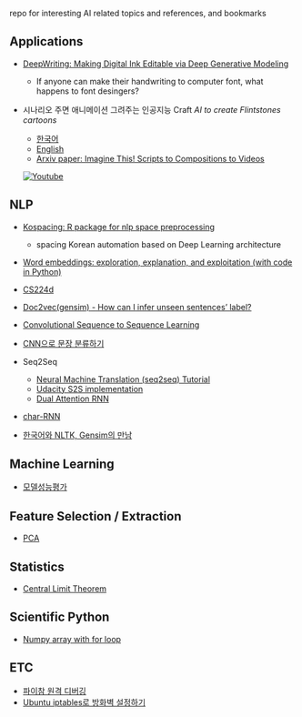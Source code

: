repo for interesting AI related topics and references, and bookmarks

Applications
-------------
* [DeepWriting: Making Digital Ink Editable via Deep Generative Modeling](https://ait.ethz.ch/projects/2018/deepwriting/)
    
    + If anyone can make their handwriting to computer font, what happens to font desingers?
* 시나리오 주면 애니메이션 그려주는 인공지능 Craft _AI to create Flintstones cartoons_

    + [한국어](http://smartaedi.tistory.com/262)
    + [English](https://thenextweb.com/artificial-intelligence/2018/04/11/researchers-trained-an-ai-to-create-flintstones-cartoons/)
    + [Arxiv paper: Imagine This! Scripts to Compositions to Videos](https://arxiv.org/pdf/1804.03608.pdf)
    
    [![Youtube](http://img.youtube.com/vi/688Vv86n0z8/0.jpg)](http://www.youtube.com/watch?v=688Vv86n0z8)
    

NLP
-----
* [Kospacing: R package for nlp space preprocessing](https://github.com/haven-jeon/KoSpacing/)

    + spacing Korean automation based on Deep Learning architecture

* [Word embeddings: exploration, explanation, and exploitation (with code in Python)](https://towardsdatascience.com/word-embeddings-exploration-explanation-and-exploitation-with-code-in-python-5dac99d5d795)

* [CS224d](http://cs224d.stanford.edu/syllabus.html)
* [Doc2vec(gensim) - How can I infer unseen sentences’ label?](https://datascience.stackexchange.com/questions/10612/doc2vecgensim-how-can-i-infer-unseen-sentences-label)
* [Convolutional Sequence to Sequence Learning](https://norman3.github.io/papers/docs/fairseq.html)
* [CNN으로 문장 분류하기](https://ratsgo.github.io/natural%20language%20processing/2017/03/19/CNN/)
* Seq2Seq
   
   + [Neural Machine Translation (seq2seq) Tutorial](https://github.com/tensorflow/nmt/blob/master/README.md#background-on-the-attention-mechanism)
   + [Udacity S2S implementation](https://github.com/udacity/deep-learning/blob/master/seq2seq/sequence_to_sequence_implementation.ipynb)
   + [Dual Attention RNN](http://chandlerzuo.github.io/blog/2017/11/darnn)

* [char-RNN](https://github.com/karpathy/char-rnn)
* [한국어와 NLTK, Gensim의 만남](https://www.lucypark.kr/docs/2015-pyconkr/#1)

Machine Learning
---------------------------
* [모델성능평가](https://datascienceschool.net/view-notebook/731e0d2ef52c41c686ba53dcaf346f32/)

Feature Selection / Extraction
-------------------------------
* [PCA](http://yamalab.tistory.com/32)


Statistics
------------
* [Central Limit Theorem](https://www.khanacademy.org/math/ap-statistics/sampling-distribution-ap/sampling-distribution-mean/v/standard-error-of-the-mean)


Scientific Python
-----------------
* [Numpy array with for loop](http://akuederle.com/create-numpy-array-with-for-loop)

ETC
----------
* [파이참 원격 디버깅](https://www.slideshare.net/koain/ss-75453424)
* [Ubuntu iptables로 방화벽 설정하기](http://freestrokes.tistory.com/entry/Ubuntu-iptables%EB%A1%9C-%EB%B0%A9%ED%99%94%EB%B2%BD-port-%EC%84%A4%EC%A0%95%ED%95%98%EA%B8%B0)
